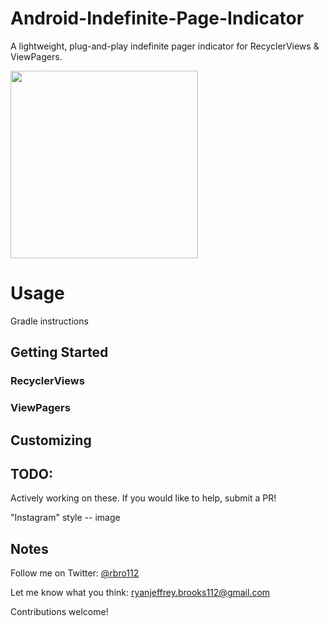 # Android-Indefinite-Page-Indicator

A lightweight, plug-and-play indefinite pager indicator for RecyclerViews &amp; ViewPagers.

<img src="https://i.imgur.com/GKdyVHn.gifv" width="300px" />

# Usage

Gradle instructions

## Getting Started

### RecyclerViews

### ViewPagers

## Customizing

## TODO:

Actively working on these. If you would like to help, submit a PR!

"Instagram" style -- image



## Notes

Follow me on Twitter: [@rbro112](https://twitter.com/rbro112)

Let me know what you think: [ryanjeffrey.brooks112@gmail.com](mailto:ryanjeffrey.brooks112@gmail.com)

Contributions welcome!
